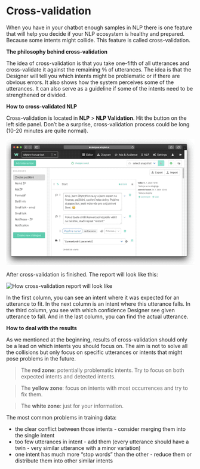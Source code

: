 # Cross-validation

When you have in your chatbot enough samples in NLP there is one feature that will help you decide if your NLP ecosystem is healthy and prepared. Because some intents might collide. This feature is called cross-validation.

**The philosophy behind cross-validation**

The idea of cross-validation is that you take one-fifth of all utterances and cross-validate it against the remaining ⅘ of utterances. The idea is that the Designer will tell you which intents might be problematic or if there are obvious errors. It also shows how the system perceives some of the utterances. It can also serve as a guideline if some of the intents need to be strengthened or divided.

**How to cross-validated NLP**

Cross-validation is located in **NLP** > **NLP Validation**. Hit the button on the left side panel. Don’t be a surprise, cross-validation process could be long (10-20 minutes are quite normal).

![Creating a new cross-validation report](crossvalidation_1.gif)

After cross-validation is finished. The report will look like this:

![How cross-validation report will look like](crossvalidation_2.gif)

In the first column, you can see an intent where it was expected for an utterance to fit. In the next column is an intent where this utterance falls. In the third column, you see with which confidence Designer see given utterance to fall. And in the last column, you can find the actual utterance.

**How to deal with the results**

As we mentioned at the beginning, results of cross-validation should only be a lead on which intents you should focus on. The aim is not to solve all the collisions but only focus on specific utterances or intents that might pose problems in the future.

> The **red zone**: potentially problematic intents. Try to focus on both expected intents and detected intents.

> The **yellow zone**: focus on intents with most occurrences and try to fix them.

> The **white zone**: just for your information.

The most common problems in training data:

- the clear conflict between those intents - consider merging them into the single intent
- too few utterances in intent - add them (every utterance should have a twin - very similar utterance with a minor variation)
- one intent has much more “stop words” than the other - reduce them or distribute them into other similar intents